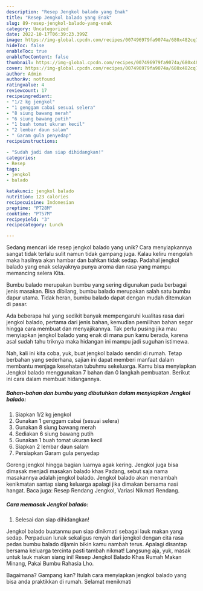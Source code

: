 ```yaml
---
description: "Resep Jengkol balado yang Enak"
title: "Resep Jengkol balado yang Enak"
slug: 89-resep-jengkol-balado-yang-enak
category: Uncategorized
date: 2022-10-17T06:39:23.399Z
image: https://img-global.cpcdn.com/recipes/007496979fa9074a/680x482cq70/jengkol-balado-foto-resep-utama.jpg
hideToc: false
enableToc: true
enableTocContent: false
thumbnail: https://img-global.cpcdn.com/recipes/007496979fa9074a/680x482cq70/jengkol-balado-foto-resep-utama.jpg
cover: https://img-global.cpcdn.com/recipes/007496979fa9074a/680x482cq70/jengkol-balado-foto-resep-utama.jpg
author: Admin
authorAv: notfound
ratingvalue: 4
reviewcount: 17
recipeingredient:
- "1/2 kg jengkol"
- "1 genggam cabai sesuai selera"
- "8 siung bawang merah"
- "6 siung bawang putih"
- "1 buah tomat ukuran kecil"
- "2 lembar daun salam"
- " Garam gula penyedap"
recipeinstructions:

- "Sudah jadi dan siap dihidangkan!"
categories:
- Resep
tags:
- jengkol
- balado

katakunci: jengkol balado 
nutrition: 123 calories
recipecuisine: Indonesian
preptime: "PT28M"
cooktime: "PT57M"
recipeyield: "3"
recipecategory: Lunch

---
```





Sedang mencari ide resep jengkol balado yang unik? Cara menyiapkannya sangat tidak terlalu sulit namun tidak gampang juga. Kalau keliru mengolah maka hasilnya akan hambar dan bahkan tidak sedap. Padahal jengkol balado yang enak selayaknya punya aroma dan rasa yang mampu memancing selera Kita.





Bumbu balado merupakan bumbu yang sering digunakan pada berbagai jenis masakan. Bisa dibilang, bumbu balado merupakan salah satu bumbu dapur utama. Tidak heran, bumbu balado dapat dengan mudah ditemukan di pasar.

Ada beberapa hal yang sedikit banyak mempengaruhi kualitas rasa dari jengkol balado, pertama dari jenis bahan, kemudian pemilihan bahan segar hingga cara membuat dan menyajikannya. Tak perlu pusing jika mau menyiapkan jengkol balado yang enak di mana pun kamu berada, karena asal sudah tahu triknya maka hidangan ini mampu jadi suguhan istimewa.






Nah, kali ini kita coba, yuk, buat jengkol balado sendiri di rumah. Tetap berbahan yang sederhana, sajian ini dapat memberi manfaat dalam membantu menjaga kesehatan tubuhmu sekeluarga. Kamu bisa menyiapkan Jengkol balado menggunakan 7 bahan dan 0 langkah pembuatan. Berikut ini cara dalam membuat hidangannya.

<!--inarticleads1-->

##### Bahan-bahan dan bumbu yang dibutuhkan dalam menyiapkan Jengkol balado:

1. Siapkan 1/2 kg jengkol
1. Gunakan 1 genggam cabai (sesuai selera)
1. Gunakan 8 siung bawang merah
1. Sediakan 6 siung bawang putih
1. Gunakan 1 buah tomat ukuran kecil
1. Siapkan 2 lembar daun salam
1. Persiapkan  Garam gula penyedap


Goreng jengkol hingga bagian luarnya agak kering. Jengkol juga bisa dimasak menjadi masakan balado khas Padang, sebut saja nama masakannya adalah jengkol balado. Jengkol balado akan menambah kenikmatan santap siang keluarga apalagi jika dimakan bersama nasi hangat. Baca juga: Resep Rendang Jengkol, Variasi Nikmati Rendang. 

<!--inarticleads2-->

##### Cara memasak Jengkol balado:


1. Selesai dan siap dihidangkan!

Jengkol balado buatanmu pun siap dinikmati sebagai lauk makan yang sedap. Perpaduan lunak sekaligus renyah dari jengkol dengan cita rasa pedas bumbu balado dijamin bikin kamu nambah terus. Apalagi disantap bersama keluarga tercinta pasti tambah nikmat! Langsung aja, yuk, masak untuk lauk makan siang ini! Resep Jengkol Balado Khas Rumah Makan Minang, Pakai Bumbu Rahasia Lho. 

Bagaimana? Gampang kan? Itulah cara menyiapkan jengkol balado yang bisa anda praktikkan di rumah. Selamat menikmati
